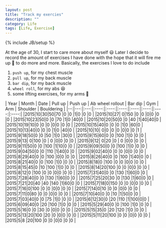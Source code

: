 ```yaml
---
layout: post
title: "Track my exercies"
description: ""
category: Life
tags: [Life, Exercise]
---
```

{% include JB/setup %}

<script type="text/javascript"
 src="http://cdn.mathjax.org/mathjax/latest/MathJax.js?config=TeX-AMS-MML_HTMLorMML">
</script>


At the age of 30, I start to care more about myself :smiley: Later I decide to record the amount of exercises I have done with the hope that it will fire me up :gun: to do more and more. Basically, the exercises I love to do include

1. `push up`, for my chest muscle
1. `pull up`, for my back muscle
1. `bar dip`, for my back muscle
1. `wheel roll`, for my abs :laughing:
1. some lifting exercises, for my arms :muscle:

| Year | Month | Date | Pull up | Push up | Ab wheel rollout | Bar dip | Gym | Arm | Shoulder | Bouldering |
|--:|---:|:---:|:----:|:----:|:----:|:----:|:----:|:----:|:----:|
|2015|10|30|50|70  |0  |0  |1|0 |0 |0 |
|2015|10|27| 0|150 |0  |0  |0|0 |0 |0 |
|2015|10|23|50|0   |0  |70 |1|0 |40|0 |
|2015|10|20|50|0   |0  |40 |1|40|40|0 |
|2015|10|19|10|0   |0  |0  |0|0 |0 |0 |
|2015|10|15|40|0   |0  |0  |1|0 |60|0 |
|2015|10|13|40|0   |0  |0  |1|0 |40|0 |
|2015|10|10| 0|0   |0  |0  |0|0 |0 |1 |
|2015|9|18|50|0   |0  |50  |1|0 |30|0 |
|2015|9|15|60|0   |0  |100 |1|0 |0 |0 |
|2015|9|13| 0|100 |0  |  0 |0|0 |0 |0 |
|2015|9|12| 0|20  |0  |  0 |0|0 |0 |0 |
|2015|9|11|50|0   |0  |100 |1|10|0 |0 |
|2015|9|09|50|0   |0  |100 |1|0 |0 |0 |
|2015|9|04|50|0   |0  |110 |1|40|0 |0 |
|2015|9|02|40|0   |0  |0   |0|0 |0 |0 |
|2015|8|29|40|0   |0  |100 |0|0 |0 |0 |
|2015|8|26|40|0   |0  |100 |1|40|0 |0 |
|2015|8|21|40|0   |0  |100 |1|0 |0 |0 |
|2015|8|18|0 |100 |0  |0   |0|0 |0 |0 |
|2015|8|15|45|0   |10 |100 |1|0 |0 |0 |
|2015|8|14|20|100 |0  |0   |0|0 |0 |0 |
|2015|8|12|0 |100 |0  |0   |0|0 |0 |0 |
|2015|7|31|40|0   |0  |130 |1|60|0 |0 |
|2015|7|28|40|0   |0  |130 |1|60|0 |0 |
|2015|7|25|20|30  |0  |130 |1|60|0 |0 |
|2015|7|21|20|40  |40 |140 |1|60|0 |0 |
|2015|7|18|0|150  |0  |0   |0|0 |0 |0 |
|2015|7|16|0|100  |0  |0   |0|0 |0 |0 |
|2015|7|14|0|10   |0  |0   |0|0 |0 |0 |
|2015|7|11|0|80   |0  |0   |0|0 |0 |0 |
|2015|7|10|40|0   |0  |10  |1|50|0 |0 |
|2015|7|03|40|0   |0  |75  |1|0 |0 |0 |
|2015|6|12|30|0   |20 |110 |1|100|0|0 |
|2015|6|09|40|0   |20 |100 |1|0 |0 |0 |
|2015|5|29|40|0   |0  |100 |1|0 |0 |0 |
|2015|5|16|0 |0   |30 |0   |0|0 |0 |0 |
|2015|5|15|35|0   |20 |120 |1|0 |0 |0 |
|2015|5|13|20|100 |20 |0   |0|0 |0 |0 |
|2015|5|11|20|100 |0  |0   |0|0 |0 |0 |
|2015|5|8 |20|100 |0  |0   |0|0 |0 |0 |


<script src="http://d3js.org/d3.v3.min.js" charset="utf-8"></script>


<script type="text/javascript">


//Width and height
var w = 600;
var h = 300;

//Original data
var dataset = {
    nodes: [
        { name: "Adam" },
        { name: "Bob" },
        { name: "Carrie" },
        { name: "Donovan" },
        { name: "Edward" },
        { name: "Felicity" },
        { name: "George" },
        { name: "Hannah" },
        { name: "Iris" },
        { name: "Jerry" }
    ],
    edges: [
        { source: 0, target: 1 },
        { source: 0, target: 2 },
        { source: 0, target: 3 },
        { source: 0, target: 4 },
        { source: 1, target: 5 },
        { source: 2, target: 5 },
        { source: 2, target: 5 },
        { source: 3, target: 4 },
        { source: 5, target: 8 },
        { source: 5, target: 9 },
        { source: 6, target: 7 },
        { source: 7, target: 8 },
        { source: 8, target: 9 }
    ]
};

//Initialize a default force layout, using the nodes and edges in dataset
var force = d3.layout.force()
                     .nodes(dataset.nodes)
                     .links(dataset.edges)
                     .size([w, h])
                     .linkDistance([50])
                     .charge([-100])
                     .start();

var colors = d3.scale.category10();

//Create SVG element
var svg = d3.select("example1")
            .append("svg")
            .attr("width", w)
            .attr("height", h);

//Create edges as lines
var edges = svg.selectAll("line")
    .data(dataset.edges)
    .enter()
    .append("line")
    .style("stroke", "#ccc")
    .style("stroke-width", 1);

//Create nodes as circles
var nodes = svg.selectAll("circle")
    .data(dataset.nodes)
    .enter()
    .append("circle")
    .attr("r", 10)
    .style("fill", function(d, i) {
        return colors(i);
    })
    .call(force.drag);

//Every time the simulation "ticks", this will be called
force.on("tick", function() {

    edges.attr("x1", function(d) { return d.source.x; })
         .attr("y1", function(d) { return d.source.y; })
         .attr("x2", function(d) { return d.target.x; })
         .attr("y2", function(d) { return d.target.y; });

    nodes.attr("cx", function(d) { return d.x; })
         .attr("cy", function(d) { return d.y; });

});

</script>








